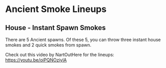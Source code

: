 # Ancient Smoke Lineups

## House - Instant Spawn Smokes
There are 5 Ancient spawns. Of these 5, you can throw three instant house smokes and 2 quick smokes from spawn. 

Check out this video by NartOutHere for the lineups:
https://youtu.be/oiPQNOziylA

